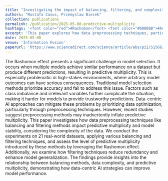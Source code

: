 ```yaml
---
title: "Investigating the impact of balancing, filtering, and complexity on predictive multiplicity: A data-centric perspective"
authors: "Mustafa Cavus, Przemyslaw Biecek"
collection: publications
permalink: /publication/2025-05-08-predictive-multiplicity
hashtags: '<font color="red">#Rashomon</font> <font color="#00008B">#AutoML</font>'
excerpt: 'This paper explores how data preprocessing techniques, particularly balancing and filtering, influence predictive multiplicity and model stability under the Rashomon effect across 21 real-world datasets. The findings highlight the trade-offs in data-centric AI approaches, revealing that while filtering can enhance generalization, certain balancing methods may exacerbate predictive multiplicity, especially in complex datasets.'
date: 2025-05-08
venue: 'Information Fusion'
paperurl: 'https://www.sciencedirect.com/science/article/abs/pii/S1566253525003161'
---
```


The Rashomon effect presents a significant challenge in model selection. It occurs when multiple models achieve similar performance on a dataset but produce different predictions, resulting in predictive multiplicity. This is especially problematic in high-stakes environments, where arbitrary model outcomes can have serious consequences. Traditional model selection methods prioritize accuracy and fail to address this issue. Factors such as class imbalance and irrelevant variables further complicate the situation, making it harder for models to provide trustworthy predictions. Data-centric AI approaches can mitigate these problems by prioritizing data optimization, particularly through preprocessing techniques. However, recent studies suggest preprocessing methods may inadvertently inflate predictive multiplicity. This paper investigates how data preprocessing techniques like balancing and filtering methods impact predictive multiplicity and model stability, considering the complexity of the data. We conduct the experiments on 21 real-world datasets, applying various balancing and filtering techniques, and assess the level of predictive multiplicity introduced by these methods by leveraging the Rashomon effect. Additionally, we examine how filtering techniques reduce redundancy and enhance model generalization. The findings provide insights into the relationship between balancing methods, data complexity, and predictive multiplicity, demonstrating how data-centric AI strategies can improve model performance.
